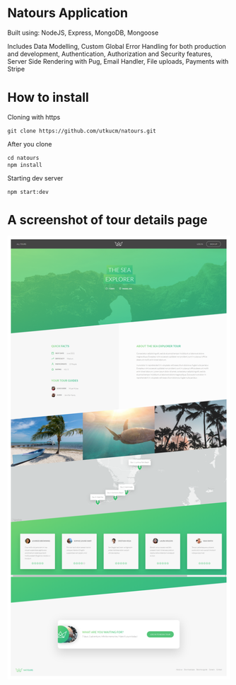 # Natours Application

Built using: NodeJS, Express, MongoDB, Mongoose

Includes Data Modelling, Custom Global Error Handling for both production and development, Authentication, Authorization and Security features, Server Side Rendering with Pug, Email Handler, File uploads, Payments with Stripe

# How to install

Cloning with https

```
git clone https://github.com/utkucm/natours.git
```

After you clone

```
cd natours
npm install
```

Starting dev server

```
npm start:dev
```

# A screenshot of tour details page

![alt text](./src/public/ss.png)
